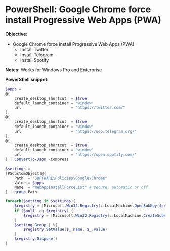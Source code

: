# PowerShell: Google Chrome force install Progressive Web Apps (PWA)

<b>Objective:</b>

* Google Chrome force install Progressive Web Apps (PWA)
    * Install Twitter
    * Install Telegram
    * Install Spotify

<b>Notes:</b> Works for Windows Pro and Enterprise

<b>PowerShell snippet:</b>

```powershell
$apps =
@{
    create_desktop_shortcut  = $true
    default_launch_container = "window"  
    url                      = "https://twitter.com/"
},
@{
    create_desktop_shortcut  = $true
    default_launch_container = "window"  
    url                      = "https://web.telegram.org/"
},
@{
    create_desktop_shortcut  = $true
    default_launch_container = "window"  
    url                      = "https://open.spotify.com/"
} | ConvertTo-Json -Compress

$settings = 
[PSCustomObject]@{
    Path  = "SOFTWARE\Policies\Google\Chrome"
    Value = $apps
    Name  = "WebAppInstallForceList" # secure, automatic or off
} | group Path

foreach($setting in $settings){
    $registry = [Microsoft.Win32.Registry]::LocalMachine.OpenSubKey($setting.Name, $true)
    if ($null -eq $registry) {
        $registry = [Microsoft.Win32.Registry]::LocalMachine.CreateSubKey($setting.Name, $true)
    }
    $setting.Group | %{
        $registry.SetValue($_.name, $_.value)
    }
    $registry.Dispose()
}
```